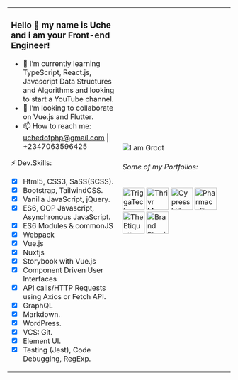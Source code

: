 <table><tr><td valign="middle" width="50%">
  
### Hello 👋 my name is Uche and i am your Front-end Engineer!

- 🌱 I’m currently learning TypeScript, React.js, Javascript Data Structures and Algorithms and looking to start a YouTube channel.
- 👯 I’m looking to collaborate on Vue.js and Flutter.
- 📫 How to reach me: uchedotphp@gmail.com | +2347063596425

⚡ Dev.Skills:
* [x] Html5, CSS3, SaSS(SCSS).
* [x] Bootstrap, TailwindCSS.
* [x] Vanilla JavaScript, jQuery.
* [x] ES6, OOP Javascript, Asynchronous JavaScript.
* [x] ES6 Modules & commonJS
* [x] Webpack
* [x] Vue.js
* [x] Nuxtjs
* [x] Storybook with Vue.js
* [x] Component Driven User Interfaces
* [x] API calls/HTTP Requests using Axios or Fetch API.
* [x] GraphQL
* [x] Markdown.
* [x] WordPress.
* [x] VCS: Git.
* [x] Element UI.
* [x] Testing (Jest), Code Debugging, RegExp.

</td><td valign="middle" width="50%">

![I am Groot](https://www.triggatech.com/Groot-PNG-Image-Transparent.png)
###### Some of my Portfolios:
<p>
	<a href="https://triggatech.com"><img height="50" src="https://www.triggatech.com/TriggaTechLogo.png" alt="TriggaTech"></a>
	<a href="http://thrivrmagazine.com/"><img height="50" src="https://www.triggatech.com/Thrivr-Logo.png" alt="Thrivr Magazine"></a>
	<a href="http://cypresshillconsulting.com/"><img height="50" src="https://www.triggatech.com/cypresshillconsulting_logo.png" alt="Cypresshill Consulting"></a>
	<a href="https://pharmacyplusltd.com/" target="_blank"><img height="50" src="https://www.triggatech.com/PharmacyPlusLogo.png" alt="PharmacyPlus Ltd."></a>
	<a href="http://etiquetteplace.net/" target="_blank"><img height="50" src="http://etiquetteplace.net/etiquettteplace_logo.png" alt="The Etiquette Place."></a>
	<a href="https://brandphysio.com/" target="_blank"><img height="50" src="https://brandphysio.com/BrandPhysiologo.png" alt="Brand Physio"></a>
</p>

</td></tr></table>
